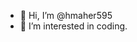 - 👋 Hi, I’m @hmaher595
- 👀 I’m interested in coding.

<!---
hmaher595/hmaher595 is a ✨ special ✨ repository because its `README.md` (this file) appears on your GitHub profile.
You can click the Preview link to take a look at your changes.
--->
